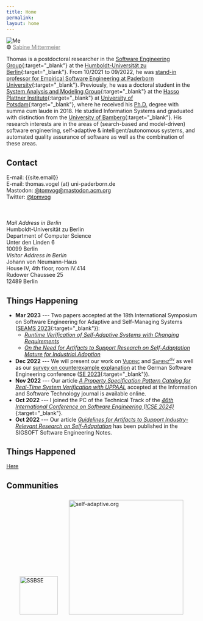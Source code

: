 ```yaml
---
title: Home
permalink:
layout: home
---
```

<div class="pic">
<img src="/assets/img/tom.jpg" alt="Me"/>
<br />&copy; <a href="http://sabine-mittermeier.de" target="_blank" style="color:gray;">Sabine Mittermeier</a>
</div>

Thomas is a postdoctoral researcher in the [Software Engineering Group](https://www.informatik.hu-berlin.de/en/forschung-en/gebiete/se){:target="_blank"} at the [Humboldt-Universität zu Berlin](https://www.hu-berlin.de/en){:target="_blank"}. From 10/2021 to 09/2022, he was [stand-in professor for Empirical Software Engineering at Paderborn University](https://www.uni-paderborn.de/en/person/92621){:target="_blank"}. Previously, he was a doctoral student in the [System Analysis and Modeling Group](https://hpi.de/en/giese/){:target="_blank"} at the [Hasso Plattner Institute](https://hpi.de/en.html){:target="_blank"} at [University of Potsdam](https://www.uni-potsdam.de/en/index.html){:target="_blank"}, where he received his [Ph.D.](publications/phd) degree with summa cum laude in 2018.
He studied Information Systems and graduated with distinction from the [University of Bamberg](https://www.uni-bamberg.de/en/){:target="_blank"}.
His research interests are in the areas of (search-based and model-driven) software engineering, self-adaptive & intelligent/autonomous systems, and automated quality assurance of software as well as the combination of these areas.

## Contact

<section class="vcard">
    <!--<div style="margin-bottom: 10px">
    <i><strong>Please contact me by e-mail since I am currently working mostly from home. Postal mails to my university's address currently do not reach me.</strong></i>
    </div>-->
    <div class="contactleft" style="width=100%">
      E-mail: {{site.email}}  <br />
      E-mail: thomas.vogel (at) uni-paderborn.de
    </div>
    <div class="contactright">
      Mastodon: <a rel="me" href="https://mastodon.acm.org/@tomvog" target="_blank">@tomvog@mastodon.acm.org</a> <br />
      Twitter: <a href="https://twitter.com/tomvog" target="_blank">@tomvog</a>
    </div>
    <br /><br class="mobile-break"><br class="mobile-break">
    <div class="contactleft">
      <em>Mail Address in Berlin</em> <br />
      Humboldt-Universität zu Berlin <br />
      Department of Computer Science <br />
      Unter den Linden 6 <br />
      10099 Berlin
    </div>
    <div class="contactright">
      <em>Visitor Address in Berlin</em> <br />
      Johann von Neumann-Haus <br />
      House IV, 4th floor, room IV.414 <br />
      Rudower Chaussee 25 <br />
      12489 Berlin
    </div>
</section>


<!--
## Calls

<section class="vcard" style="margin-top: 25px;">
<div style="width: 100%;">
<a href="pastcalls.html">Past Calls</a>
</div>
</section>
-->

## Things Happening

* __Mar 2023__ --- Two papers accepted at the 18th International Symposium on Software Engineering for Adaptive and Self-Managing Systems ([SEAMS 2023](https://conf.researchr.org/home/seams-2023){:target="_blank"}):
  * [_Runtime Verification of Self-Adaptive Systems with Changing Requirements_](publications/2023-SEAMSa)
  * [_On the Need for Artifacts to Support Research on Self-Adaptation Mature for Industrial Adoption_](publications/2023-SEAMSb)
* __Dec 2022__ --- We will present our work on [<span style="font-variant:small-caps;">Vudenc</span>](publications/2022-ISTb) and [<span style="font-variant:small-caps;">Sapienz</span><span style="font-style: italic;font-size:70%;vertical-align:super;">div</span>](publications/2020-IST) as well as our [survey on counterexample explanation](publications/2022-ISTa) at the German Software Engineering conference ([SE 2023](https://se-2023.gi.de/){:target="_blank"}).
* __Nov 2022__ --- Our article [_A Property Specification Pattern Catalog for Real-Time System Verification with UPPAAL_](publications/2022-ISTc) accepted at the Information and Software Technology journal is available online.
* __Oct 2022__ --- I joined the PC of the Technical Track of the [_46th International Conference on Software Engineering (ICSE 2024)_](https://conf.researchr.org/track/icse-2024/icse-2024-technical-track){:target="_blank"}.
* __Oct 2022__ --- Our article [_Guidelines for Artifacts to Support Industry-Relevant Research on Self-Adaptation_](publications/2022-SEN) has been published in the SIGSOFT Software Engineering Notes.

## Things Happened
[Here](pastnews)

<!--
<div class="blog">
    <ul>
        {% for post in site.posts %}
        <li>
            <span class="date">{{ post.date | date: '%Y %b %d' }}</span> - <a href="{{ post.url }}">{{ post.title }}</a>
        </li>
        {% endfor %}
    </ul>
</div>
-->

## Communities

<section class="vcard" style="margin-left:35px;margin-top:25px;"><div>
 <a href="https://ssbse.info/" target="_blank"><img src="/assets/img/ssbse.png" alt="SSBSE" style="width: 100px; margin-right: 25px;"/></a>
 <a href="http://www.self-adaptive.org" target="_blank"><img src="/assets/img/selfadaptive.png" alt="self-adaptive.org" style="width: 300px; margin-right: 25px;"/></a>

<br />
</div></section>
